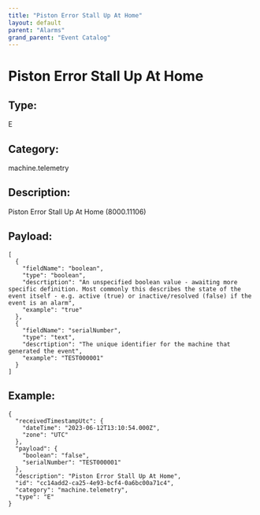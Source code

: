 ```yaml
---
title: "Piston Error Stall Up At Home"
layout: default
parent: "Alarms"
grand_parent: "Event Catalog"
---
```


# Piston Error Stall Up At Home

## Type:

E

## Category:

machine.telemetry

## Description: 

Piston Error Stall Up At Home (8000.11106)

## Payload:

```
[
  {
    "fieldName": "boolean",
    "type": "boolean",
    "descrtiption": "An unspecified boolean value - awaiting more specific definition. Most commonly this describes the state of the event itself - e.g. active (true) or inactive/resolved (false) if the event is an alarm",
    "example": "true"
  },
  {
    "fieldName": "serialNumber",
    "type": "text",
    "descrtiption": "The unique identifier for the machine that generated the event",
    "example": "TEST000001"
  }
]
```

## Example:

```
{
  "receivedTimestampUtc": {
    "dateTime": "2023-06-12T13:10:54.000Z",
    "zone": "UTC"
  },
  "payload": {
    "boolean": "false",
    "serialNumber": "TEST000001"
  },
  "description": "Piston Error Stall Up At Home",
  "id": "cc14add2-ca25-4e93-bcf4-0a6bc00a71c4",
  "category": "machine.telemetry",
  "type": "E"
}
```
